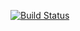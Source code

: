[![Build Status](https://travis-ci.org/MACSkeptic/ominous-ascent.png)](https://travis-ci.org/MACSkeptic/ominous-ascent)
